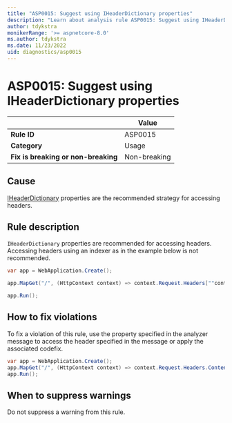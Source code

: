```yaml
---
title: "ASP0015: Suggest using IHeaderDictionary properties"
description: "Learn about analysis rule ASP0015: Suggest using IHeaderDictionary properties"
author: tdykstra
monikerRange: '>= aspnetcore-8.0'
ms.author: tdykstra
ms.date: 11/23/2022
uid: diagnostics/asp0015
---
```

# ASP0015: Suggest using IHeaderDictionary properties

| | Value |
|-|-|
| **Rule ID** |ASP0015|
| **Category** |Usage|
| **Fix is breaking or non-breaking** |Non-breaking|

## Cause

[IHeaderDictionary](xref:System.Collections.IDictionary) properties are the recommended strategy for accessing headers.

## Rule description

`IHeaderDictionary` properties are recommended for accessing headers. Accessing headers using an indexer as in the example below is not recommended.

```csharp
var app = WebApplication.Create();

app.MapGet("/", (HttpContext context) => context.Request.Headers[""content-type""]);

app.Run();
```

## How to fix violations

To fix a violation of this rule, use the property specified in the analyzer message to access the header specified in the message or apply the associated codefix.

```csharp
var app = WebApplication.Create();
app.MapGet("/", (HttpContext context) => context.Request.Headers.ContentType);
app.Run();
```

## When to suppress warnings

Do not suppress a warning from this rule.
